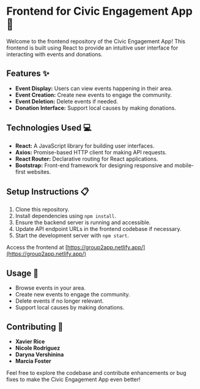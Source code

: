 # Frontend for Civic Engagement App 🎨

Welcome to the frontend repository of the Civic Engagement App! This frontend is built using React to provide an intuitive user interface for interacting with events and donations.

## Features ✨

- **Event Display:** Users can view events happening in their area.
- **Event Creation:** Create new events to engage the community.
- **Event Deletion:** Delete events if needed.
- **Donation Interface:** Support local causes by making donations.

## Technologies Used 💻

- **React:** A JavaScript library for building user interfaces.
- **Axios:** Promise-based HTTP client for making API requests.
- **React Router:** Declarative routing for React applications.
- **Bootstrap:** Front-end framework for designing responsive and mobile-first websites.

## Setup Instructions 📋

1. Clone this repository.
2. Install dependencies using `npm install`.
3. Ensure the backend server is running and accessible.
4. Update API endpoint URLs in the frontend codebase if necessary.
5. Start the development server with `npm start`.

Access the frontend at [https://group2app.netlify.app/](https://group2app.netlify.app/)

## Usage 🚀

- Browse events in your area.
- Create new events to engage the community.
- Delete events if no longer relevant.
- Support local causes by making donations.

## Contributing 🤝

- **Xavier Rice**
- **Nicole Rodriguez**
- **Daryna Vershinina**
- **Marcia Foster**

Feel free to explore the codebase and contribute enhancements or bug fixes to make the Civic Engagement App even better!
